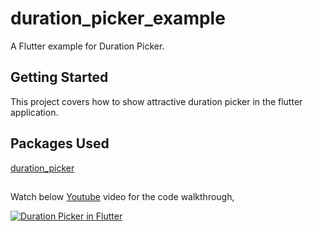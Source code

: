 # duration_picker_example

A Flutter example for Duration Picker.

## Getting Started

This project covers how to show attractive duration picker in the flutter application.


## Packages Used

[duration_picker](https://pub.dev/packages/duration_picker)
	
##

Watch below [Youtube](https://www.youtube.com/watch?v=5h6NI4SuBvY) video for the code walkthrough,

[![Duration Picker in Flutter](https://img.youtube.com/vi/5h6NI4SuBvY/0.jpg)](https://www.youtube.com/watch?v=5h6NI4SuBvY)
